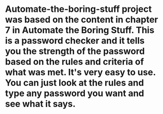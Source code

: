 # Automate-the-boring-stuff project was based on the content in chapter 7 in Automate the Boring Stuff. This is a password checker and it tells you the strength of the password based on the rules and criteria of what was met. It's very easy to use. You can just look at the rules and type any password you want and see what it says. 
